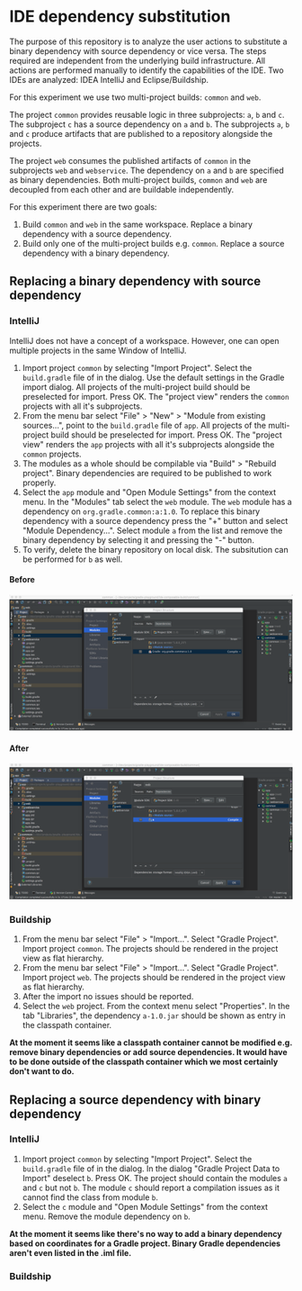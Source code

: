 # IDE dependency substitution

The purpose of this repository is to analyze the user actions to substitute a binary dependency with source dependency or vice versa. The steps required are independent from the underlying build infrastructure. All actions are performed manually to identify the capabilities of the IDE. Two IDEs are analyzed: IDEA IntelliJ and Eclipse/Buildship.

For this experiment we use two multi-project builds: `common` and `web`.

The project `common` provides reusable logic in three subprojects: `a`, `b` and `c`. The subproject `c` has a source dependency on `a` and `b`. The subprojects `a`, `b` and `c` produce artifacts that are published to a repository alongside the projects. 

The project `web` consumes the published artifacts of `common` in the subprojects `web` and `webservice`. The dependency on `a` and `b` are specified as binary dependencies. Both multi-project builds, `common` and `web` are decoupled from each other and are buildable independently.

For this experiment there are two goals:

1. Build `common` and `web` in the same workspace. Replace a binary dependency with a source dependency.
2. Build only one of the multi-project builds e.g. `common`. Replace a source dependency with a binary dependency.

## Replacing a binary dependency with source dependency

### IntelliJ

IntelliJ does not have a concept of a workspace. However, one can open multiple projects in the same Window of IntelliJ.

1. Import project `common` by selecting "Import Project". Select the `build.gradle` file of in the dialog. Use the default settings in the Gradle import dialog. All projects of the multi-project build should be preselected for import. Press OK. The "project view" renders the `common` projects with all it's subprojects.
2. From the menu bar select "File" > "New" > "Module from existing sources...", point to the `build.gradle` file of `app`. All projects of the multi-project build should be preselected for import. Press OK. The "project view" renders the `app` projects with all it's subprojects alongside the `common` projects.
3. The modules as a whole should be compilable via "Build" > "Rebuild project". Binary dependencies are required to be published to work properly.
4. Select the `app` module and "Open Module Settings" from the context menu. In the "Modules" tab select the `web` module. The `web` module has a dependency on `org.gradle.common:a:1.0`. To replace this binary dependency with a source dependency press the "+" button and select "Module Dependency...". Select module `a` from the list and remove the binary dependency by selecting it and pressing the "-" button.
5. To verify, delete the binary repository on local disk. The subsitution can be performed for `b` as well.

#### Before

![IntelliJ before](imgs/idea_binary_to_source_before.png)

#### After

![IntelliJ after](imgs/idea_binary_to_source_after.png)

### Buildship

1. From the menu bar select "File" > "Import...". Select "Gradle Project". Import project `common`. The projects should be rendered in the project view as flat hierarchy.
2. From the menu bar select "File" > "Import...". Select "Gradle Project". Import project `web`. The projects should be rendered in the project view as flat hierarchy.
3. After the import no issues should be reported.
4. Select the `web` project. From the context menu select "Properties". In the tab "Libraries", the dependency `a-1.0.jar` should be shown as entry in the classpath container.

__At the moment it seems like a classpath container cannot be modified e.g. remove binary dependencies or add source dependencies. It would have to be done outside of the classpath container which we most certainly don't want to do.__

## Replacing a source dependency with binary dependency

### IntelliJ

1.  Import project `common` by selecting "Import Project". Select the `build.gradle` file of in the dialog. In the dialog "Gradle Project Data to Import" deselect `b`. Press OK. The project should contain the modules `a` and `c` but not `b`. The module `c` should report a compilation issues as it cannot find the class from module `b`.
2. Select the `c` module and "Open Module Settings" from the context menu. Remove the module dependency on `b`.

__At the moment it seems like there's no way to add a binary dependency based on coordinates for a Gradle project. Binary Gradle dependencies aren't even listed in the .iml file.__

### Buildship
